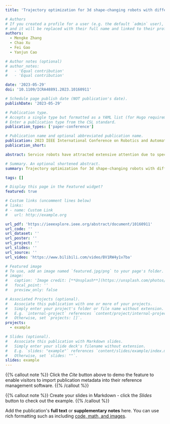 ```yaml
---
title: 'Trajectory optimization for 3d shape-changing robots with differential mobile base'

# Authors
# If you created a profile for a user (e.g. the default `admin` user), write the username (folder name) here
# and it will be replaced with their full name and linked to their profile.
authors:
  - Mengke Zhang
  - Chao Xu
  - Fei Gao
  - Yanjun Cao

# Author notes (optional)
# author_notes:
#   - 'Equal contribution'
#   - 'Equal contribution'

date: '2023-05-29'
doi: '10.1109/ICRA48891.2023.10160911'

# Schedule page publish date (NOT publication's date).
publishDate: '2023-05-29'

# Publication type.
# Accepts a single type but formatted as a YAML list (for Hugo requirements).
# Enter a publication type from the CSL standard.
publication_types: ['paper-conference']

# Publication name and optional abbreviated publication name.
publication: 2023 IEEE International Conference on Robotics and Automation (ICRA 2023)
publication_short: 

abstract: Service robots have attracted extensive attention due to specially designed functions, such as mobile manipulators or robots with extra structures. For robots that have changing shapes, autonomous navigation in the real world presents new challenges. In this paper, we propose a trajectory optimization method for differential-drive mobile robots with controllable changing shapes in dense 3D environments. We model the whole-body trajectory as a polynomial trajectory that satisfies the nonholonomic dynamics of the base and dynamics of the extra joints. These constraints are converted into soft constraints, and an activation function for dense sampling is applied to avoid nonlinear mutations. In addition, we guarantee the safety of full shape by limiting the system's distance from obstacles. To comprehensively simulate a large extent of height and width changes, we designed a novel Shape-Changing Robot with a Differential Base (SCR-DB). Our global trajectory optimization gives a smooth and collision-free trajectory for SCR-DB at a low computational cost. We present vast simulations and real-world experiments to validate our performance, including coupled whole-body and independent differential-driven vehicle motion planning.

# Summary. An optional shortened abstract.
summary: Trajectory optimization for 3d shape-changing robots with differential mobile base

tags: []

# Display this page in the Featured widget?
featured: true

# Custom links (uncomment lines below)
# links:
# - name: Custom Link
#   url: http://example.org

url_pdf: 'https://ieeexplore.ieee.org/abstract/document/10160911'
url_code: ''
url_dataset: ''
url_poster: ''
url_project: ''
url_slides: ''
url_source: ''
url_video: 'https://www.bilibili.com/video/BV1RW4y1v7ba'

# Featured image
# To use, add an image named `featured.jpg/png` to your page's folder.
# image:
#   caption: 'Image credit: [**Unsplash**](https://unsplash.com/photos/pLCdAaMFLTE)'
#   focal_point: ''
#   preview_only: false

# Associated Projects (optional).
#   Associate this publication with one or more of your projects.
#   Simply enter your project's folder or file name without extension.
#   E.g. `internal-project` references `content/project/internal-project/index.md`.
#   Otherwise, set `projects: []`.
projects:
  - example

# Slides (optional).
#   Associate this publication with Markdown slides.
#   Simply enter your slide deck's filename without extension.
#   E.g. `slides: "example"` references `content/slides/example/index.md`.
#   Otherwise, set `slides: ""`.
slides: example
---
```


{{% callout note %}}
Click the _Cite_ button above to demo the feature to enable visitors to import publication metadata into their reference management software.
{{% /callout %}}

{{% callout note %}}
Create your slides in Markdown - click the _Slides_ button to check out the example.
{{% /callout %}}

Add the publication's **full text** or **supplementary notes** here. You can use rich formatting such as including [code, math, and images](https://docs.hugoblox.com/content/writing-markdown-latex/).

